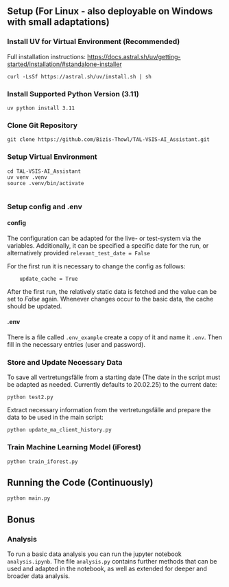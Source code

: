 
## Setup (For Linux - also deployable on Windows with small adaptations)

### Install UV for Virtual Environment (Recommended)

Full installation instructions: https://docs.astral.sh/uv/getting-started/installation/#standalone-installer

``curl -LsSf https://astral.sh/uv/install.sh | sh``

### Install Supported Python Version (3.11)

``uv python install 3.11``

### Clone Git Repository

``git clone https://github.com/Bizis-Thowl/TAL-VSIS-AI_Assistant.git``

### Setup Virtual Environment

``cd TAL-VSIS-AI_Assistant``\
``uv venv .venv``\
``source .venv/bin/activate``
```

```

### Setup config and .env

#### config

The configuration can be adapted for the live- or test-system via
the variables. Additionally, it can be specified a specific date for the run, or alternatively provided `relevant_test_date = False`

For the first run it is necessary to change the config as follows:

```
    update_cache = True
```

After the first run, the relatively static data is fetched and the value can be set to <i>False</i> again. Whenever changes occur to the basic data, the cache should be updated.

#### .env

There is a file called `.env_example` create a copy of it and name it `.env`. Then fill in the necessary entries (user and password).

### Store and Update Necessary Data

To save all vertretungsfälle from a starting date (The date in the script must be adapted as needed. Currently defaults to 20.02.25) to the current date:
```
python test2.py
```
Extract necessary information from the vertretungsfälle and prepare the data to be used in the main script:
```
python update_ma_client_history.py
```

### Train Machine Learning Model (iForest)

```
python train_iforest.py
```

## Running the Code (Continuously)

```
python main.py
```

## Bonus

### Analysis

To run a basic data analysis you can run the jupyter notebook `analysis.ipynb`. The file `analysis.py` contains further methods that can be used and adapted in the notebook, as well as extended for deeper and broader data analysis.